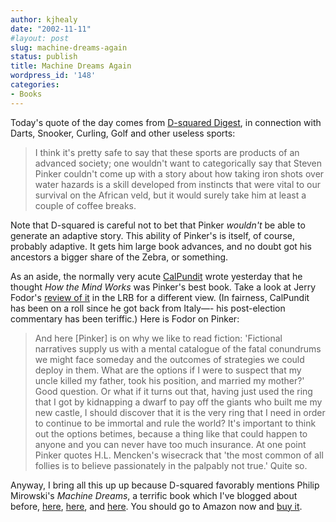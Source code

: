 ```yaml
---
author: kjhealy
date: "2002-11-11"
#layout: post
slug: machine-dreams-again
status: publish
title: Machine Dreams Again
wordpress_id: '148'
categories:
- Books
---
```


Today's quote of the day comes from [D-squared Digest](http://d-squareddigest.blogspot.com/ "D-squared Digest -- A fat young man without a good word for anyone"), in connection with Darts, Snooker, Curling, Golf and other useless sports:

> I think it's pretty safe to say that these sports are products of an advanced society; one wouldn't want to categorically say that Steven Pinker couldn't come up with a story about how taking iron shots over water hazards is a skill developed from instincts that were vital to our survival on the African veld, but it would surely take him at least a couple of coffee breaks.

Note that D-squared is careful not to bet that Pinker *wouldn't* be able to generate an adaptive story. This ability of Pinker's is itself, of course, probably adaptive. It gets him large book advances, and no doubt got his ancestors a bigger share of the Zebra, or something.

As an aside, the normally very acute [CalPundit](http://calpundit.blogspot.com/2002_11_10_calpundit_archive.html#84337351) wrote yesterday that he thought *How the Mind Works* was Pinker's best book. Take a look at Jerry Fodor's [review of it](http://www.lrb.co.uk/v20/n02/fodo01_.html) in the LRB for a different view. (In fairness, CalPundit has been on a roll since he got back from Italy—- his post-election commentary has been teriffic.) Here is Fodor on Pinker:

> And here [Pinker] is on why we like to read fiction: 'Fictional narratives supply us with a mental catalogue of the fatal conundrums we might face someday and the outcomes of strategies we could deploy in them. What are the options if I were to suspect that my uncle killed my father, took his position, and married my mother?' Good question. Or what if it turns out that, having just used the ring that I got by kidnapping a dwarf to pay off the giants who built me my new castle, I should discover that it is the very ring that I need in order to continue to be immortal and rule the world? It's important to think out the options betimes, because a thing like that could happen to anyone and you can never have too much insurance. At one point Pinker quotes H.L. Mencken's wisecrack that 'the most common of all follies is to believe passionately in the palpably not true.' Quite so.

Anyway, I bring all this up up because D-squared favorably mentions Philip Mirowski's *Machine Dreams*, a terrific book which I've blogged about before, [here](http://fiachra.soc.arizona.edu/blog/archives/000045.html#000045), [here](http://fiachra.soc.arizona.edu/blog/archives/000063.html#000063), and [here](http://fiachra.soc.arizona.edu/blog/archives/000061.html#000061). You should go to Amazon now and [buy it](http://www.amazon.com/exec/obidos/tg/detail/-/0521775264/).
